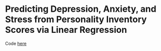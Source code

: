# Predicting Depression, Anxiety, and Stress from Personality Inventory Scores via Linear Regression

Code [here](DASS-TAPI.ipynb)
